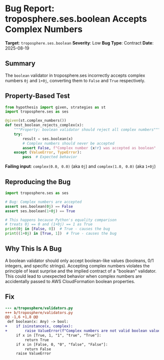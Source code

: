 # Bug Report: troposphere.ses.boolean Accepts Complex Numbers

**Target**: `troposphere.ses.boolean`
**Severity**: Low
**Bug Type**: Contract
**Date**: 2025-08-19

## Summary

The `boolean` validator in troposphere.ses incorrectly accepts complex numbers `0j` and `1+0j`, converting them to `False` and `True` respectively.

## Property-Based Test

```python
from hypothesis import given, strategies as st
import troposphere.ses as ses

@given(st.complex_numbers())
def test_boolean_rejects_complex(x):
    """Property: boolean validator should reject all complex numbers"""
    try:
        result = ses.boolean(x)
        # Complex numbers should never be accepted
        assert False, f"Complex number {x!r} was accepted as boolean"
    except (ValueError, TypeError):
        pass  # Expected behavior
```

**Failing input**: `complex(0.0, 0.0)` (aka `0j`) and `complex(1.0, 0.0)` (aka `1+0j`)

## Reproducing the Bug

```python
import troposphere.ses as ses

# Bug: Complex numbers are accepted
assert ses.boolean(0j) == False
assert ses.boolean(1+0j) == True

# This happens because Python's equality comparison
# treats 0j == 0 and (1+0j) == 1 as True
print(0j in [False, 0])  # True - causes the bug
print((1+0j) in [True, 1])  # True - causes the bug
```

## Why This Is A Bug

A boolean validator should only accept boolean-like values (booleans, 0/1 integers, and specific strings). Accepting complex numbers violates the principle of least surprise and the implied contract of a "boolean" validator. This could lead to unexpected behavior when complex numbers are accidentally passed to AWS CloudFormation boolean properties.

## Fix

```diff
--- a/troposphere/validators.py
+++ b/troposphere/validators.py
@@ -1,6 +1,8 @@
 def boolean(x: Any) -> bool:
+    if isinstance(x, complex):
+        raise ValueError(f"Complex numbers are not valid boolean values: {x!r}")
     if x in [True, 1, "1", "true", "True"]:
         return True
     if x in [False, 0, "0", "false", "False"]:
         return False
     raise ValueError
```